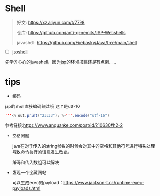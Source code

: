 # Shell

>好文: https://xz.aliyun.com/t/7798
>
>仓库: https://github.com/anti-genemits/JSP-Webshells
>
>javashell: https://github.com/Firebasky/Java/tree/main/shell

- [ ] [jspshell](https://xz.aliyun.com/t/7798)

先学习心心的javashell，因为jsp的环境搭建还是有点懒......

# tips

- 编码

jsp的shell直接编码绕过哦 这个是utf-16

```java
'''<% out.print("23333"); %>'''.encode("utf-16")
```

参考链接:https://www.anquanke.com/post/id/210630#h2-2

- 空格问题

  java在对于传入的string参数的时候会对其中的空格和其他符号进行特殊处理导致命令执行的语意发生改变。

  编码和传入数组可以解决
  
- 发现一个宝藏网站

  可以生成exec的payload：https://www.jackson-t.ca/runtime-exec-payloads.html